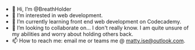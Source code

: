 - 👋 Hi, I’m @BreathHolder
- 👀 I’m interested in web development.
- 🌱 I’m currently learning front end web development on Codecademy.
- 💞️ I’m looking to collaborate on... I don't really know. I am quite unsure of my abilities and worry about holding others back.
- 📫 How to reach me: email me or teams me @ matty.ise@outlook.com.

<!---
BreathHolder/BreathHolder is a ✨ special ✨ repository because its `README.md` (this file) appears on your GitHub profile.
You can click the Preview link to take a look at your changes.
--->
